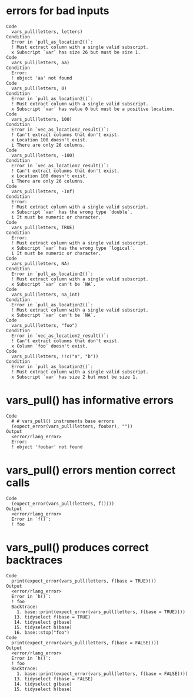 # errors for bad inputs

    Code
      vars_pull(letters, letters)
    Condition
      Error in `pull_as_location2()`:
      ! Must extract column with a single valid subscript.
      x Subscript `var` has size 26 but must be size 1.
    Code
      vars_pull(letters, aa)
    Condition
      Error:
      ! object 'aa' not found
    Code
      vars_pull(letters, 0)
    Condition
      Error in `pull_as_location2()`:
      ! Must extract column with a single valid subscript.
      x Subscript `var` has value 0 but must be a positive location.
    Code
      vars_pull(letters, 100)
    Condition
      Error in `vec_as_location2_result()`:
      ! Can't extract columns that don't exist.
      x Location 100 doesn't exist.
      i There are only 26 columns.
    Code
      vars_pull(letters, -100)
    Condition
      Error in `vec_as_location2_result()`:
      ! Can't extract columns that don't exist.
      x Location 100 doesn't exist.
      i There are only 26 columns.
    Code
      vars_pull(letters, -Inf)
    Condition
      Error:
      ! Must extract column with a single valid subscript.
      x Subscript `var` has the wrong type `double`.
      i It must be numeric or character.
    Code
      vars_pull(letters, TRUE)
    Condition
      Error:
      ! Must extract column with a single valid subscript.
      x Subscript `var` has the wrong type `logical`.
      i It must be numeric or character.
    Code
      vars_pull(letters, NA)
    Condition
      Error in `pull_as_location2()`:
      ! Must extract column with a single valid subscript.
      x Subscript `var` can't be `NA`.
    Code
      vars_pull(letters, na_int)
    Condition
      Error in `pull_as_location2()`:
      ! Must extract column with a single valid subscript.
      x Subscript `var` can't be `NA`.
    Code
      vars_pull(letters, "foo")
    Condition
      Error in `vec_as_location2_result()`:
      ! Can't extract columns that don't exist.
      x Column `foo` doesn't exist.
    Code
      vars_pull(letters, !!c("a", "b"))
    Condition
      Error in `pull_as_location2()`:
      ! Must extract column with a single valid subscript.
      x Subscript `var` has size 2 but must be size 1.

# vars_pull() has informative errors

    Code
      # # vars_pull() instruments base errors
      (expect_error(vars_pull(letters, foobar), ""))
    Output
      <error/rlang_error>
      Error:
      ! object 'foobar' not found

# vars_pull() errors mention correct calls

    Code
      (expect_error(vars_pull(letters, f())))
    Output
      <error/rlang_error>
      Error in `f()`:
      ! foo

# vars_pull() produces correct backtraces

    Code
      print(expect_error(vars_pull(letters, f(base = TRUE))))
    Output
      <error/rlang_error>
      Error in `h()`:
      ! foo
      Backtrace:
        1. base::print(expect_error(vars_pull(letters, f(base = TRUE))))
       13. tidyselect f(base = TRUE)
       14. tidyselect g(base)
       15. tidyselect h(base)
       16. base::stop("foo")
    Code
      print(expect_error(vars_pull(letters, f(base = FALSE))))
    Output
      <error/rlang_error>
      Error in `h()`:
      ! foo
      Backtrace:
        1. base::print(expect_error(vars_pull(letters, f(base = FALSE))))
       13. tidyselect f(base = FALSE)
       14. tidyselect g(base)
       15. tidyselect h(base)

